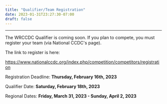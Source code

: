 ```yaml
---
title: "Qualifier/Team Registration"
date: 2023-01-31T23:27:30-07:00
draft: false
---
```

<hr>
The WRCCDC Qualifier is coming soon. If you plan to compete, you must register your team (via National CCDC's page). 

<!--more-->

The link to register is here:

https://www.nationalccdc.org/index.php/competition/competitors/registration

Registration Deadline: **Thursday, February 16th, 2023**

Qualifier Date: **Saturday, February 18th, 2023**

Regional Dates: **Friday, March 31, 2023 - Sunday, April 2, 2023**
